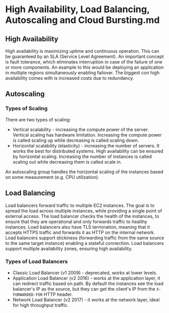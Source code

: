 # High Availability, Load Balancing, Autoscaling and Cloud Bursting.md

## High Availability

High availability is maximizing uptime and continuous operation. This can be guaranteed by an SLA (Service Level Agreement). An important concept is fault tolerance, which eliminates interruption in case of the failure of one or more components. An example to this would be deploying an application in multiple regions simultaneously enabling failover. The biggest con high availability comes with is increased costs due to redundancy.

## Autoscaling

### Types of Scaling

There are two types of scaling:
* Vertical scalability - increasing the compute power of the server. Vertical scaling has hardware limitation. Increasing the compute power is called scaling up while decreasing is called scaling down.
* Horizontal scalability (elasticity) - increasing the number of servers. It works the best for distributed systems. High availability can be ensured by horizontal scaling. Increasing the number of instances is called scaling out while decreasing them is called scale in.

An autoscaling group handles the horizontal scaling of the instances based on some measurement (e.g. CPU utilization).

## Load Balancing

Load balancers forward traffic to multiple EC2 instances. The goal is to spread the load across multiple instances, while providing a single point of external access. The load balancer checks the health of the instances, to ensure that they are operational and only forwards traffic to healthy instances. Load balancers also have TLS termination, meaning that it accepts HTTPS traffic and forwards it as HTTP on the internal network. Load balancers support stickiness (forwarding traffic from the same source to the same target instance) enabling a stateful connection. Load balancers support multiple availability zones, ensuring high availability.

### Types of Load Balancers

* Classic Load Balancer (v1 2009) - deprecated, works at lower levels.
* Application Load Balancer (v2 2016) - works at the application layer, it can redirect traffic based on path. By default the instances see the load balancer's IP as the source, but they can get the client's IP from the `X-FORWARDED-FOR` HTTP header.
* Network Load Balancer (v2 2017) - it works at the network layer, ideal for high throughput traffic.